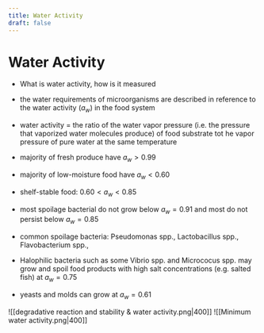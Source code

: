```yaml
---
title: Water Activity
draft: false
---
```


# Water Activity 
- What is water activity, how is it measured


- the water requirements of microorganisms are described in reference to the water activity ($a_w$) in the food system 
- water activity = the ratio of the water vapor pressure (i.e. the pressure that vaporized water molecules produce) of food substrate tot he vapor pressure of pure water at the same temperature 

- majority of fresh produce have $a_w > 0.99$ 
- majority of low-moisture food have $a_w < 0.60$ 
- shelf-stable food: $0.60 < a_w < 0.85$ 


- most spoilage bacterial do not grow below $a_w = 0.91$ and most do not persist below $a_w = 0.85$ 
- common spoilage bacteria: Pseudomonas spp., Lactobacillus spp., Flavobacterium spp., 
- Halophilic bacteria such as some Vibrio spp. and Micrococus spp. may grow and spoil food products with high salt concentrations (e.g. salted fish) at $a_w = 0.75$ 
- yeasts and molds can grow at $a_w = 0.61$ 

![[degradative reaction and stability & water activity.png|400]]
![[Minimum water activity.png|400]]